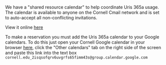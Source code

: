 We have a "shared resource calendar" to help coordinate Uris 365a usage. The calendar is available to anyone on the Cornell Cmail network and is set to auto-accept all non-conflicting invitations.

View it online
[here](https://www.google.com/calendar/embed?src=cornell.edu_2isqsofqrv6uvgrfs65fimm43s%40group.calendar.google.com&ctz=America/New_York)

To make a reservation you must add the Uris 365a calendar to your Google calendars. To do this just open your Cornell Google calendar in your browser [here](https://calendar.google.com), click the "Other calendars" tab on the right side of the screen and paste this link into the text box `cornell.edu_2isqsofqrv6uvgrfs65fimm43s@group.calendar.google.com`
